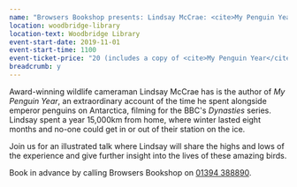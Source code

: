 ```yaml
---
name: "Browsers Bookshop presents: Lindsay McCrae: <cite>My Penguin Year</cite>"
location: woodbridge-library
location-text: Woodbridge Library
event-start-date: 2019-11-01
event-start-time: 1100
event-ticket-price: "20 (includes a copy of <cite>My Penguin Year</cite>); £10 for one additional ticket without the book."
breadcrumb: y
---
```


Award-winning wildlife cameraman Lindsay McCrae has is the author of <cite>My Penguin Year</cite>, an extraordinary account of the time he spent alongside emperor penguins on Antarctica, filming for the BBC's <cite>Dynasties</cite> series. Lindsay spent a year 15,000km from home, where winter lasted eight months and no-one could get in or out of their station on the ice. 

Join us for an illustrated talk where Lindsay will share the highs and lows of the experience and give further insight into the lives of these amazing birds.

Book in advance by calling Browsers Bookshop on [01394 388890](tel:01384388890).
